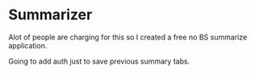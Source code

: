 # Summarizer

Alot of people are charging for this so I created a free no BS summarize application.

Going to add auth just to save previous summary tabs.
